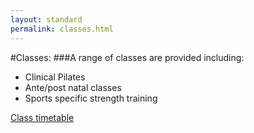 ```yaml
---
layout: standard 
permalink: classes.html
---
```

#Classes:
###A range of classes are provided including:
- Clinical Pilates
- Ante/post natal classes
- Sports specific strength training

[Class timetable](/timetable.html)
